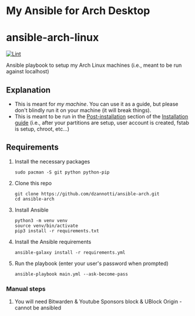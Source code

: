 # My Ansible for Arch Desktop

# ansible-arch-linux

[![Lint](https://github.com/dzannotti/ansible-arch/actions/workflows/lint.yml/badge.svg)](https://github.com/dzannotti/ansible-arch/actions/workflows/lint.yml)

Ansible playbook to setup my Arch Linux machines (i.e., meant to be run against localhost)

## Explanation

- This is meant for _my machine_. You can use it as a guide, but please don't blindly run it on your machine (it will break things).
- This is meant to be run in the [Post-installation](https://wiki.archlinux.org/title/installation_guide#Post-installation) section of the [Installation guide](https://wiki.archlinux.org/title/installation_guide) (i.e., after your partitions are setup, user account is created, fstab is setup, chroot, etc...)

## Requirements

1. Install the necessary packages
   ```
   sudo pacman -S git python python-pip
   ```
1. Clone this repo
   ```
   git clone https://github.com/dzannotti/ansible-arch.git
   cd ansible-arch
   ```
1. Install Ansible
   ```
   python3 -m venv venv
   source venv/bin/activate
   pip3 install -r requirements.txt
   ```
1. Install the Ansible requirements
   ```
   ansible-galaxy install -r requirements.yml
   ```
1. Run the playbook (enter your user's password when prompted)
   ```
   ansible-playbook main.yml --ask-become-pass
   ```

### Manual steps

1. You will need Bitwarden & Youtube Sponsors block & UBlock Origin - cannot be ansibled

